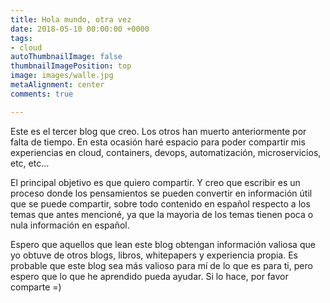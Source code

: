 ```yaml
---
title: Hola mundo, otra vez
date: 2018-05-10 00:00:00 +0000
tags:
- cloud
autoThumbnailImage: false
thumbnailImagePosition: top
image: images/walle.jpg
metaAlignment: center
comments: true

---
```

Este es el tercer blog que creo. Los otros han muerto anteriormente por falta de tiempo. En esta ocasión haré espacio para poder compartir mis experiencias en cloud, containers, devops, automatización, microservicios, etc, etc...
<!--more-->

El principal objetivo es que quiero compartir. Y creo que escribir es un proceso donde los pensamientos se pueden convertir en información  útil que se puede compartir, sobre todo contenido en español respecto a los temas que antes mencioné, ya que la mayoria de los temas tienen poca o nula información en español.

Espero que aquellos que lean este blog obtengan información valiosa que yo obtuve de otros blogs, libros, whitepapers y experiencia propia. Es probable que este blog sea más valioso para mí de lo que es para ti, pero espero que lo que he aprendido pueda ayudar. Si lo hace, por favor comparte =)